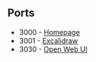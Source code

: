 ## Ports

- 3000 - [Homepage](https://localhost:3000/)
- 3001 - [Excalidraw](https://localhost:3001/)
- 3030 - [Open Web UI](https://localhost:3030/)
